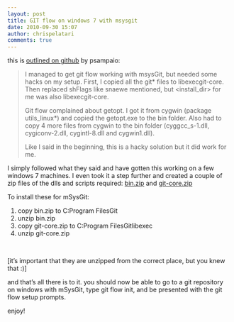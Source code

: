 ```yaml
---
layout: post
title: GIT flow on windows 7 with msysgit
date: 2010-09-30 15:07
author: chrispelatari
comments: true
---
```

<p>this is <a href="http://http://github.com/nvie/gitflow/issues/issue/25">outlined on github</a> by psampaio:</p>  <blockquote>   <p>I managed to get git flow working with msysGit, but needed some hacks on my setup. First, I copied all the git* files to libexecgit-core. Then replaced shFlags like snaewe mentioned, but &lt;install_dir&gt; for me was also libexecgit-core.</p>    <p>Git flow complained about getopt. I got it from cygwin (package utils_linux*) and copied the getopt.exe to the bin folder. Also had to copy 4 more files from cygwin to the bin folder (cyggcc_s-1.dll, cygiconv-2.dll, cygintl-8.dll and cygwin1.dll).</p>    <p>Like I said in the beginning, this is a hacky solution but it did work for me.</p> </blockquote>  <p>I simply followed what they said and have gotten this working on a few windows 7 machines. I even took it a step further and created a couple of zip files of the dlls and scripts required: <a href="http://dl.dropbox.com/u/88271/bin.zip">bin.zip</a> and <a href="http://dl.dropbox.com/u/88271/git-core.zip">git-core.zip</a></p>  <p>To install these for mSysGit:</p>  <ol>   <li>copy bin.zip to C:Program FilesGit </li>    <li>unzip bin.zip </li>    <li>copy git-core.zip to C:Program FilesGitlibexec </li>    <li>unzip git-core.zip </li> </ol>  <p> </p>  <p>[it’s important that they are unzipped from the correct place, but you knew that :)]</p>  <p>and that’s all there is to it. you should now be able to go to a git repository on windows with mSysGit, type git flow init, and be presented with the git flow setup prompts.</p>  <p>enjoy!</p>

